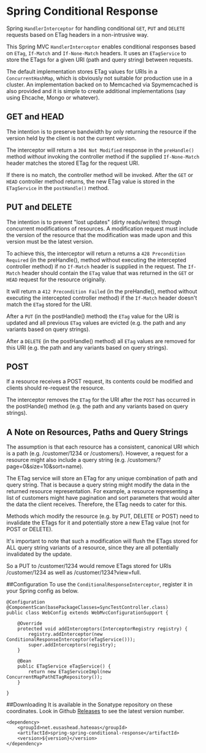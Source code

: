 Spring Conditional Response
===========================

Spring `HandlerInterceptor` for handling conditional `GET`, `PUT` and `DELETE` requests based on ETag headers in a non-intrusive way.

This Spring MVC `HandlerInterceptor` enables conditional responses based on `ETag`, `If-Match` and `If-None-Match` headers. It uses an `ETagService` to store the ETags for a given URI (path and query string) between requests.

The default implementation stores ETag values for URIs in a `ConcurrentHashMap`, which is obviously not suitable for production use in a cluster. An implementation backed on to Memcached via Spymemcached is also provided and it is simple to create additional implementations (say using Ehcache, Mongo or whatever).
 
GET and HEAD
------------
The intention is to preserve bandwidth by only returning the resource if the version held by the client is not the current version.

The interceptor will return a `304 Not Modified` response in the `preHandle()` method *without* invoking the controller method if the supplied `If-None-Match` header matches the stored ETag for the request URI.

If there is no match, the controller method will be invoked. After the `GET` or `HEAD` controller method returns, the new ETag value is stored in the `ETagService` in the `postHandle()` method.
 
PUT and DELETE
--------------
The intention is to prevent "lost updates" (dirty reads/writes) through concurrent modifications of resources. A modification request must include the version of the resource that the modification was made upon and this version must be the latest version.

To achieve this, the interceptor will return a returns a `428 Precondition Required` (in the preHandle(), method without executing the intercepted controller method) if no `If-Match` header is supplied in the request. The `If-Match` header should contain the `ETag` value that was returned in the `GET` or `HEAD` request for the resource originally.

It will return a `412 Precondition Failed` (in the preHandle(), method without executing the intercepted controller method) if the `If-Match` header doesn't match the `ETag` stored for the URI.

After a `PUT` (in the postHandle() method) the `ETag` value for the URI is updated and all previous `ETag` values are evicted (e.g. the path and any variants based on query strings).

After a `DELETE` (in the postHandle() method) all `ETag` values are removed for this URI (e.g. the path and any variants based on query strings).

POST
----
If a resource receives a POST request, its contents could be modified and clients should re-request the resource.

The interceptor removes the `ETag` for the URI after the `POST` has occurred in the postHande() method (e.g. the path and any variants based on query strings).

A Note on Resources, Paths and Query Strings
----------------------------------
The assumption is that each resource has a consistent, canonical URI which is a path (e.g. /customer/1234 or /customers/). However, a request for a resource might also include a query string (e.g. /customers/?page=0&size=10&sort=name).

The ETag service will store an ETag for any unique combination of path and query string. That is because a query string might modify the data in the returned resource representation. For example, a resource representing a list of customers might have pagination and sort parameters that would alter the data the client receives. Therefore, the ETag needs to cater for this.

Methods which modify the resource (e.g. by PUT, DELETE or POST) need to invalidate the ETags for it and potentially store a new ETag value (not for POST or DELETE).

It's important to note that such a modification will flush the ETags stored for ALL query string variants of a resource, since they are all potentially invalidated by the update.

So a PUT to /customer/1234 would remove ETags stored for URIs /customer/1234 as well as /customer/1234?view=full.

##Configuration
To use the `ConditionalResponseInterceptor`, register it in your Spring config as below.

    @Configuration
    @ComponentScan(basePackageClasses=SyncTestController.class)
    public class WebConfig extends WebMvcConfigurationSupport {
	
	    @Override
	    protected void addInterceptors(InterceptorRegistry registry) {
		    registry.addInterceptor(new ConditionalResponseInterceptor(eTagService()));
		    super.addInterceptors(registry);
	    }

	    @Bean
	    public ETagService eTagService() {
		    return new ETagServiceImpl(new ConcurrentMapPathETagRepository());
	    }

    }

##Downloading
It is available in the Sonatype repository on these coordinates. Look in Github [Releases](https://github.com/patrickvankann/spring-conditional-response/releases) to see the latest version number.

    <dependency>
        <groupId>net.eusashead.hateoas</groupId>
        <artifactId>spring-spring-conditional-response</artifactId>
        <version>${version}</version>
    </dependency>
